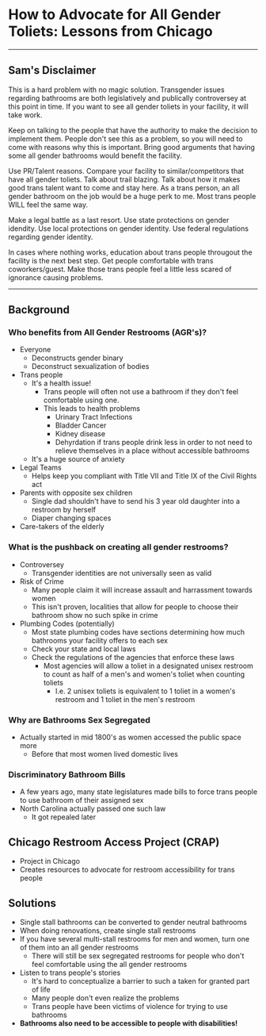 # How to Advocate for All Gender Toliets: Lessons from Chicago
***
## Sam's Disclaimer
This is a hard problem with no magic solution. Transgender issues regarding bathrooms are both legislatively and publically controversey at this point in time. If you want to see all gender toliets in your facility, it will take work.

Keep on talking to the people that have the authority to make the decision to implement them. People don't see this as a problem, so you will need to come with reasons why this is important. Bring good arguments that having some all gender bathrooms would benefit the facility.

Use PR/Talent reasons. Compare your facility to similar/competitors that have all gender toliets. Talk about trail blazing. Talk about how it makes good trans talent want to come and stay here. As a trans person, an all gender bathroom on the job would be a huge perk to me. Most trans people WILL feel the same way.

Make a legal battle as a last resort. Use state protections on gender idendity. Use local protections on gender identity. Use federal regulations regarding gender identity.

In cases where nothing works, education about trans people througout the facility is the next best step. Get people comfortable with trans coworkers/guest. Make those trans people feel a little less scared of ignorance causing problems.
***
## Background
### Who benefits from All Gender Restrooms (AGR's)?
  * Everyone
    * Deconstructs gender binary
    * Deconstruct sexualization of bodies
  * Trans people
    * It's a health issue!
      * Trans people will often not use a bathroom if they don't feel comfortable using one.
      * This leads to health problems
        * Urinary Tract Infections
        * Bladder Cancer
        * Kidney disease
        * Dehyrdation if trans people drink less in order to not need to relieve themselves in a place without accessible bathrooms
    * It's a huge source of anxiety
  * Legal Teams
    * Helps keep you compliant with Title VII and Title IX of the Civil Rights act
  * Parents with opposite sex children
    * Single dad shouldn't have to send his 3 year old daughter into a restroom by herself
    * Diaper changing spaces
  * Care-takers of the elderly

### What is the pushback on creating all gender restrooms?
  * Controversey
    * Transgender identities are not universally seen as valid
  * Risk of Crime
    * Many people claim it will increase assault and harrassment towards women
    * This isn't proven, localities that allow for people to choose their bathroom show no such spike in crime
  * Plumbing Codes (potentially)
    * Most state plumbing codes have sections determining how much bathrooms your facility offers to each sex
    * Check your state and local laws
    * Check the regulations of the agencies that enforce these laws
      * Most agencies will allow a toliet in a designated unisex restroom to count as half of a men's and women's toliet when counting toliets
        * I.e. 2 unisex toliets is equivalent to 1 toliet in a women's restroom and 1 toliet in the men's restroom

### Why are Bathrooms Sex Segregated
  * Actually started in mid 1800's as women accessed the public space more
    * Before that most women lived domestic lives

### Discriminatory Bathroom Bills
  * A few years ago, many state legislatures made bills to force trans people to use bathroom of their assigned sex
  * North Carolina actually passed one such law
    * It got repealed later

## Chicago Restroom Access Project (CRAP)
  * Project in Chicago
  * Creates resources to advocate for restroom accessibility for trans people

## Solutions
  * Single stall bathrooms can be converted to gender neutral bathrooms
  * When doing renovations, create single stall restrooms
  * If you have several multi-stall restrooms for men and women, turn one of them into an all gender restrooms
    * There will still be sex segregated restrooms for people who don't feel comfortable using the all gender restrooms
  * Listen to trans people's stories
    * It's hard to conceptualize a barrier to such a taken for granted part of life
    * Many people don't even realize the problems
    * Trans people have been victims of violence for trying to use bathrooms
  * **Bathrooms also need to be accessible to people with disabilities!**
